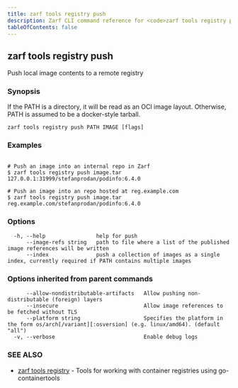 ```yaml
---
title: zarf tools registry push
description: Zarf CLI command reference for <code>zarf tools registry push</code>.
tableOfContents: false
---
```


## zarf tools registry push

Push local image contents to a remote registry

### Synopsis

If the PATH is a directory, it will be read as an OCI image layout. Otherwise, PATH is assumed to be a docker-style tarball.

```
zarf tools registry push PATH IMAGE [flags]
```

### Examples

```

# Push an image into an internal repo in Zarf
$ zarf tools registry push image.tar 127.0.0.1:31999/stefanprodan/podinfo:6.4.0

# Push an image into an repo hosted at reg.example.com
$ zarf tools registry push image.tar reg.example.com/stefanprodan/podinfo:6.4.0

```

### Options

```
  -h, --help                help for push
      --image-refs string   path to file where a list of the published image references will be written
      --index               push a collection of images as a single index, currently required if PATH contains multiple images
```

### Options inherited from parent commands

```
      --allow-nondistributable-artifacts   Allow pushing non-distributable (foreign) layers
      --insecure                           Allow image references to be fetched without TLS
      --platform string                    Specifies the platform in the form os/arch[/variant][:osversion] (e.g. linux/amd64). (default "all")
  -v, --verbose                            Enable debug logs
```

### SEE ALSO

* [zarf tools registry](/commands/zarf_tools_registry/)	 - Tools for working with container registries using go-containertools

